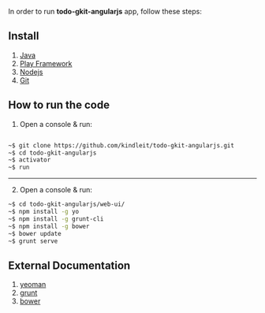 In order to run **todo-gkit-angularjs** app, follow these steps:

## Install

1. [Java](https://www.java.com/en/download/help/download_options.xml)
2. [Play Framework](http://www.playframework.com/download)
3. [Nodejs](http://nodejs.org/download/)
4. [Git](http://git-scm.com/book/en/Getting-Started-Installing-Git])


## How to run the code

1. Open a console & run:

```bash

~$ git clone https://github.com/kindleit/todo-gkit-angularjs.git
~$ cd todo-gkit-angularjs
~$ activator
~$ run

```
---

2. Open a console & run: 

```bash
~$ cd todo-gkit-angularjs/web-ui/
~$ npm install -g yo              
~$ npm install -g grunt-cli      
~$ npm install -g bower           
~$ bower update
~$ grunt serve

```

## External Documentation

1. [yeoman](http://yeoman.io/)
2. [grunt](http://gruntjs.com/getting-started)
3. [bower](http://bower.io/)


